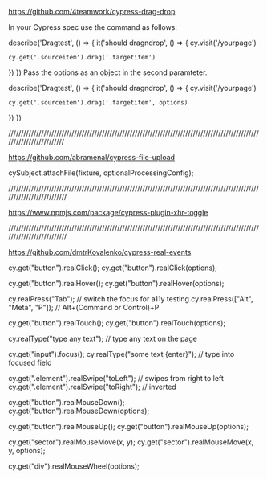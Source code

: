 https://github.com/4teamwork/cypress-drag-drop

In your Cypress spec use the command as follows:

describe('Dragtest', () => {
  it('should dragndrop', () => {
    cy.visit('/yourpage')

    cy.get('.sourceitem').drag('.targetitem')
  })
})
Pass the options as an object in the second paramteter.

describe('Dragtest', () => {
  it('should dragndrop', () => {
    cy.visit('/yourpage')

    cy.get('.sourceitem').drag('.targetitem', options)
  })
})

/////////////////////////////////////////////////////////////////////////////////////////////////////////////////////////

https://github.com/abramenal/cypress-file-upload

cySubject.attachFile(fixture, optionalProcessingConfig);

//////////////////////////////////////////////////////////////////////////////////////////////////////////////////////////

https://www.npmjs.com/package/cypress-plugin-xhr-toggle

//////////////////////////////////////////////////////////////////////////////////////////////////////////////////////////

https://github.com/dmtrKovalenko/cypress-real-events

cy.get("button").realClick();
cy.get("button").realClick(options);

cy.get("button").realHover();
cy.get("button").realHover(options);

cy.realPress("Tab"); // switch the focus for a11y testing
cy.realPress(["Alt", "Meta", "P"]); // Alt+(Command or Control)+P

cy.get("button").realTouch();
cy.get("button").realTouch(options);

cy.realType("type any text"); // type any text on the page

cy.get("input").focus();
cy.realType("some text {enter}"); // type into focused field

cy.get(".element").realSwipe("toLeft"); // swipes from right to left
cy.get(".element").realSwipe("toRight"); // inverted

cy.get("button").realMouseDown();
cy.get("button").realMouseDown(options);

cy.get("button").realMouseUp();
cy.get("button").realMouseUp(options);

cy.get("sector").realMouseMove(x, y);
cy.get("sector").realMouseMove(x, y, options);

cy.get("div").realMouseWheel(options);

